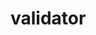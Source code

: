 <!--
 * @Author: kingford
 * @Date: 2021-08-04 17:44:00
 * @LastEditTime: 2021-08-04 17:45:16
-->

# validator
